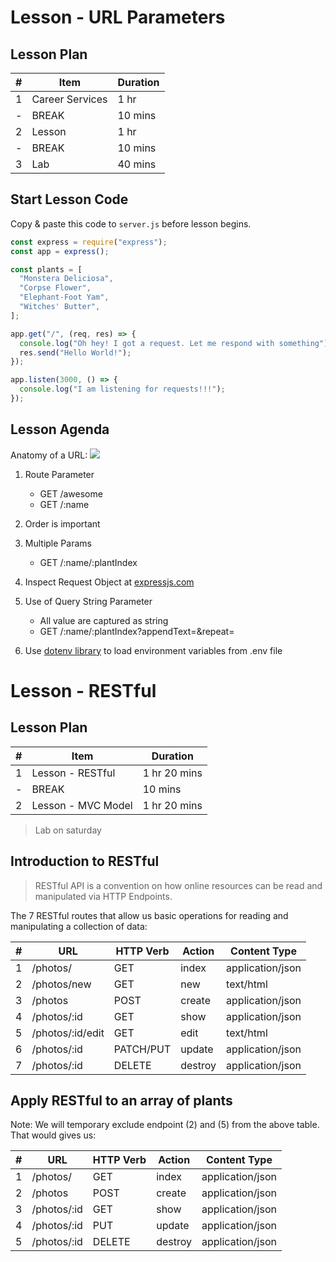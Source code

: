 # Lesson - URL Parameters

## Lesson Plan

|#|Item|Duration|
|-|-----|--------|
|1|Career Services|1 hr|
|-|BREAK|10 mins|
|2|Lesson|1 hr|
|-|BREAK|10 mins|
|3|Lab|40 mins|

## Start Lesson Code

Copy & paste this code to `server.js` before lesson begins.

```js
const express = require("express");
const app = express();

const plants = [
  "Monstera Deliciosa",
  "Corpse Flower",
  "Elephant-Foot Yam",
  "Witches' Butter",
];

app.get("/", (req, res) => {
  console.log("Oh hey! I got a request. Let me respond with something");
  res.send("Hello World!");
});

app.listen(3000, () => {
  console.log("I am listening for requests!!!");
});
```
## Lesson Agenda

Anatomy of a URL:
<img src="https://developer.mozilla.org/en-US/docs/Learn/Common_questions/What_is_a_URL/mdn-url-all.png" />


1. Route Parameter
    - GET /awesome    
    - GET /:name

1. Order is important

1. Multiple Params
    - GET /:name/:plantIndex

1. Inspect Request Object at [expressjs.com](https://expressjs.com)

1. Use of Query String Parameter 
    - All value are captured as string
    - GET /:name/:plantIndex?appendText=&repeat=

1. Use [dotenv library](https://www.npmjs.com/package/dotenv) to load environment variables from .env file
  
# Lesson - RESTful

## Lesson Plan

|#|Item|Duration|
|-|-----|--------|
|1|Lesson - RESTful|1 hr 20 mins|
|-|BREAK|10 mins|
|2|Lesson - MVC Model|1 hr 20 mins|

> Lab on saturday

## Introduction to RESTful

> RESTful API is a convention on how online resources can be read and manipulated via HTTP Endpoints.

The 7 RESTful routes that allow us basic operations for reading and manipulating a collection of data:

|#| **URL** | **HTTP Verb** |  **Action**|**Content Type**|
|-|------------|-------------|------------|---------------|
|1| /photos/         | GET       | index  |application/json|
|2| /photos/new      | GET       | new    |text/html|
|3| /photos          | POST      | create |application/json|  
|4| /photos/:id      | GET       | show   |application/json|
|5| /photos/:id/edit | GET       | edit   |text/html|
|6| /photos/:id      | PATCH/PUT | update |application/json|
|7| /photos/:id      | DELETE    | destroy|application/json|

## Apply RESTful to an array of plants

Note: We will temporary exclude endpoint (2) and (5) from the above table. That would gives us:

|#| **URL** | **HTTP Verb** |  **Action**|**Content Type**|
|-|------------|-------------|------------|---------------|
|1| /photos/         | GET       | index  |application/json|
|2| /photos          | POST      | create |application/json|  
|3| /photos/:id      | GET       | show   |application/json|
|4| /photos/:id      | PUT       | update |application/json|
|5| /photos/:id      | DELETE    | destroy|application/json|